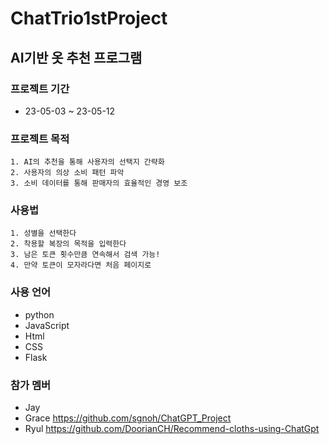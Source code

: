 # ChatTrio1stProject

## AI기반 옷 추천 프로그램

### 프로젝트 기간
* 23-05-03 ~ 23-05-12

### 프로젝트 목적
    1. AI의 추천을 통해 사용자의 선택지 간략화
    2. 사용자의 의상 소비 패턴 파악
    3. 소비 데이터를 통해 판매자의 효율적인 경영 보조

### 사용법
    1. 성별을 선택한다
    2. 착용할 복장의 목적을 입력한다
    3. 남은 토큰 횟수만큼 연속해서 검색 가능!
    4. 만약 토큰이 모자라다면 처음 페이지로

### 사용 언어
* python
* JavaScript
* Html
* CSS
* Flask

### 참가 멤버
* Jay
* Grace https://github.com/sgnoh/ChatGPT_Project
* Ryul https://github.com/DoorianCH/Recommend-cloths-using-ChatGpt
